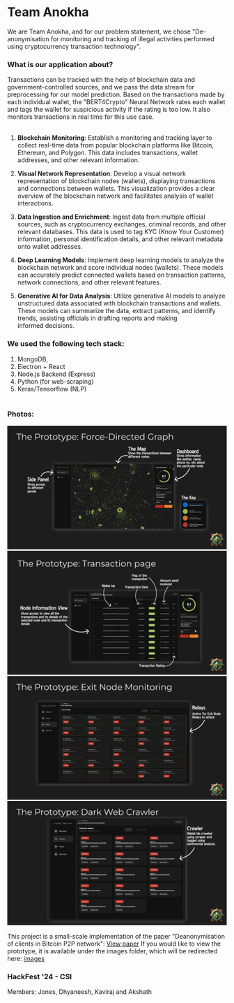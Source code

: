 ﻿# Team Anokha

We are Team Anokha, and for our problem statement, we chose "De-anonymisation for monitoring and tracking of illegal
activities performed using cryptocurrency transaction
technology". 

### What is our application about? 

Transactions can be tracked with the help of blockchain data and government-controlled sources, and we pass the data stream for preprocessing for our model prediction. Based on the transactions made by each individual wallet, the "BERT4Crypto" Neural Network rates each wallet and tags the wallet for suspicious activity if the rating is too low. It also monitors transactions in real time for this use case. 
<br></br>

1. <b>Blockchain Monitoring</b>: Establish a monitoring and tracking layer to collect real-time data from popular blockchain platforms like Bitcoin, Ethereum, and Polygon. This data includes transactions, wallet addresses, and other relevant information.

2. <b>Visual Network Representation</b>: Develop a visual network representation of blockchain nodes (wallets), displaying transactions and connections between wallets. This visualization provides a clear overview of the blockchain network and facilitates analysis of wallet interactions.

3. <b>Data Ingestion and Enrichment</b>: Ingest data from multiple official sources, such as cryptocurrency exchanges, criminal records, and other relevant databases. This data is used to tag KYC (Know Your Customer) information, personal identification details, and other relevant metadata onto wallet addresses.

4. <b>Deep Learning Models</b>: Implement deep learning models to analyze the blockchain network and score individual nodes (wallets). These models can accurately predict connected wallets based on transaction patterns, network connections, and other relevant features.

5. <b>Generative AI for Data Analysis</b>: Utilize generative AI models to analyze unstructured data associated with blockchain transactions and wallets. These models can summarize the data, extract patterns, and identify trends, assisting officials in drafting reports and making informed decisions.

### We used the following tech stack: 
1. MongoDB, 
2. Electron + React
3. Node.js Backend (Express) 
4. Python (for web-scraping)
5. Keras/Tensorflow (NLP)
<br></br>

### Photos:

![alt text](images/fd_graph.png)
![alt text](images/transaction_page.png)
![alt text](images/node_monitoring.png)
![alt text](images/dw_crawler.png)

This project is a small-scale implementation of the paper "Deanonymisation of clients in Bitcoin P2P network": [View paper](https://arxiv.org/abs/1405.7418)
If you would like to view the prototype, it is available under the images folder, which will be redirected here: [images](./images/)

### HackFest '24 - CSI
Members: Jones, Dhyaneesh, Kaviraj and Akshath
